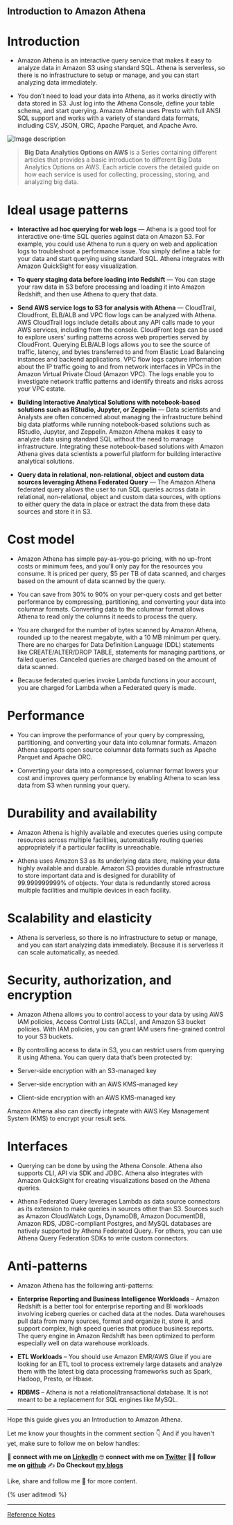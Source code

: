 ## Introduction to Amazon Athena

# Introduction

* Amazon Athena is an interactive query service that makes it easy to analyze data in Amazon S3 using standard SQL. Athena is serverless, so there is no infrastructure to setup or manage, and you can start analyzing data immediately. 

* You don’t need to load your data into Athena, as it works directly with data stored in S3. Just log into the Athena Console, define your table schema, and start querying. Amazon Athena uses Presto with full ANSI SQL support and works with a variety of standard data formats, including CSV, JSON, ORC, Apache Parquet, and Apache Avro.

![Image description](https://cdn.hashnode.com/res/hashnode/image/upload/v1645456348002/kNPANrYaj.png)
 
> **Big Data Analytics Options on AWS** is a Series containing different articles that provides a basic introduction to different Big Data Analytics Options on AWS. Each article covers the detailed guide on how each service is used for collecting, processing, storing, and analyzing big data.

# Ideal usage patterns

* **Interactive ad hoc querying for web logs** — Athena is a good tool for interactive one-time SQL queries against data on Amazon S3. For example, you could use Athena to run a query on web and application logs to troubleshoot a performance issue. You simply define a table for your data and start querying using standard SQL. Athena integrates with Amazon QuickSight for easy visualization.

* **To query staging data before loading into Redshift** — You can stage your raw data in S3 before processing and loading it into Amazon Redshift, and then use Athena to query that data.

* **Send AWS service logs to S3 for analysis with Athena** — CloudTrail, Cloudfront, ELB/ALB and VPC flow logs can be analyzed with Athena. AWS CloudTrail logs include details about any API calls made to your AWS services, including from the console. CloudFront logs can be used to explore users’ surfing patterns across web properties served by CloudFront. Querying ELB/ALB logs allows you to see the source of traffic, latency, and bytes transferred to and from Elastic Load Balancing instances and backend applications. VPC flow logs capture information about the IP traffic going to and from network interfaces in VPCs in the Amazon Virtual Private Cloud (Amazon VPC). The logs enable you to investigate network traffic patterns and identify threats and risks across your VPC estate.

* **Building Interactive Analytical Solutions with notebook-based solutions such as RStudio, Jupyter, or Zeppelin** — Data scientists and Analysts are often concerned about managing the infrastructure behind big data platforms while running notebook-based solutions such as RStudio, Jupyter, and Zeppelin. Amazon Athena makes it easy to analyze data using standard SQL without the need to manage infrastructure. Integrating these notebook-based solutions with Amazon Athena gives data scientists a powerful platform for building interactive analytical solutions.

* **Query data in relational, non-relational, object and custom data sources leveraging Athena Federated Query** — The Amazon Athena federated query allows the user to run SQL queries across data in relational, non-relational, object and custom data sources, with options to either query the data in place or extract the data from these data sources and store it in S3.

# Cost model

* Amazon Athena has simple pay-as-you-go pricing, with no up-front costs or minimum fees, and you’ll only pay for the resources you consume. It is priced per query, $5 per TB of data scanned, and charges based on the amount of data scanned by the query. 

* You can save from 30% to 90% on your per-query costs and get better performance by compressing, partitioning, and converting your data into columnar formats. Converting data to the columnar format allows Athena to read only the columns it needs to process the query.

* You are charged for the number of bytes scanned by Amazon Athena, rounded up to the nearest megabyte, with a 10 MB minimum per query. There are no charges for Data Definition Language (DDL) statements like CREATE/ALTER/DROP TABLE, statements for managing partitions, or failed queries. Canceled queries are charged based on the amount of data scanned.

* Because federated queries invoke Lambda functions in your account, you are charged for Lambda when a Federated query is made.

# Performance

* You can improve the performance of your query by compressing, partitioning, and converting your data into columnar formats. Amazon Athena supports open source columnar data formats such as Apache Parquet and Apache ORC. 

* Converting your data into a compressed, columnar format lowers your cost and improves query performance by enabling Athena to scan less data from S3 when running your query.

# Durability and availability

* Amazon Athena is highly available and executes queries using compute resources across multiple facilities, automatically routing queries appropriately if a particular facility is unreachable. 

* Athena uses Amazon S3 as its underlying data store, making your data highly available and durable. Amazon S3 provides durable infrastructure to store important data and is designed for durability of 99.999999999% of objects. Your data is redundantly stored across multiple facilities and multiple devices in each facility.

# Scalability and elasticity

* Athena is serverless, so there is no infrastructure to setup or manage, and you can start analyzing data immediately. Because it is serverless it can scale automatically, as needed.

# Security, authorization, and encryption

* Amazon Athena allows you to control access to your data by using AWS IAM policies, Access Control Lists (ACLs), and Amazon S3 bucket policies. With IAM policies, you can grant IAM users fine-grained control to your S3 buckets. 

* By controlling access to data in S3, you can restrict users from querying it using Athena. You can query data that’s been protected by:

 * Server-side encryption with an S3-managed key

 * Server-side encryption with an AWS KMS-managed key

 * Client-side encryption with an AWS KMS-managed key

Amazon Athena also can directly integrate with AWS Key Management System (KMS) to encrypt your result sets.

# Interfaces

* Querying can be done by using the Athena Console. Athena also supports CLI, API via SDK and JDBC. Athena also integrates with Amazon QuickSight for creating visualizations based on the Athena queries.

* Athena Federated Query leverages Lambda as data source connectors as its extension to make queries in sources other than S3. Sources such as Amazon CloudWatch Logs, DynamoDB, Amazon DocumentDB, Amazon RDS, JDBC-compliant Postgres, and MySQL databases are natively supported by Athena Federated Query. For others, you can use Athena Query Federation SDKs to write custom connectors.

# Anti-patterns

* Amazon Athena has the following anti-patterns:

 * **Enterprise Reporting and Business Intelligence Workloads** – Amazon Redshift is a better tool for enterprise reporting and BI workloads involving iceberg queries or cached data at the nodes. Data warehouses pull data from many sources, format and organize it, store it, and support complex, high speed queries that produce business reports. The query engine in Amazon Redshift has been optimized to perform especially well on data warehouse workloads.

 * **ETL Workloads** – You should use Amazon EMR/AWS Glue if you are looking for an ETL tool to process extremely large datasets and analyze them with the latest big data processing frameworks such as Spark, Hadoop, Presto, or Hbase.

 * **RDBMS** – Athena is not a relational/transactional database. It is not meant to be a replacement for SQL engines like MySQL.

---

Hope this guide gives you an Introduction to Amazon Athena.

Let me know your thoughts in the comment section 👇
And if you haven't yet, make sure to follow me on below handles:

👋 **connect with me on [LinkedIn](https://www.linkedin.com/in/adit-modi-2a4362191/)**
🤓 **connect with me on [Twitter](https://twitter.com/adi_12_modi)**
🐱‍💻 **follow me on [github](https://github.com/AditModi)**
✍️ **Do Checkout [my blogs](https://aditmodi.hashnode.dev)** 

Like, share and follow me 🚀 for more content.

{% user aditmodi %}

---

[Reference Notes](https://docs.aws.amazon.com/whitepapers/latest/big-data-analytics-options/amazon-athena.html)